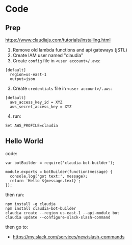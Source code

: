 # Code

## Prep

https://www.claudiajs.com/tutorials/installing.html

1. Remove old lambda functions and api gateways (jSTL)
2. Create IAM user named "claudia"
3. Create `config` file in `<user account>/.aws`:
  ```
  [default]
    region=us-east-1
    output=json
  ```
3. Create `credentials` file in `<user account>/.aws`:
  ```
  [default]
    aws_access_key_id = XYZ
    aws_secret_access_key = XYZ
  ```
4. run:
  ```
  Set AWS_PROFILE=claudia
  ```

## Hello World

code:
```
var botBuilder = require('claudia-bot-builder');

module.exports = botBuilder(function(message) {
  console.log('got text:', message);
  return `Hello ${message.text}`;
});
```

then run:
```
npm install -g claudia
npm install claudia-bot-builder
claudia create --region us-east-1 --api-module bot
claudia update --configure-slack-slash-command
```

then go to:

- https://my.slack.com/services/new/slash-commands